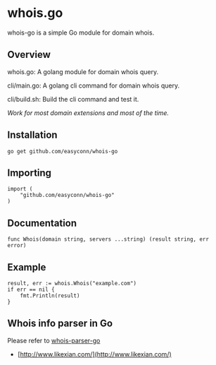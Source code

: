 # whois.go

whois-go is a simple Go module for domain whois.

## Overview

whois.go: A golang module for domain whois query.

cli/main.go: A golang cli command for domain whois query.

cli/build.sh: Build the cli command and test it.

*Work for most domain extensions and most of the time.*

## Installation

    go get github.com/easyconn/whois-go

## Importing

    import (
        "github.com/easyconn/whois-go"
    )

## Documentation

    func Whois(domain string, servers ...string) (result string, err error)

## Example

    result, err := whois.Whois("example.com")
    if err == nil {
        fmt.Println(result)
    }


## Whois info parser in Go

Please refer to [whois-parser-go](https://github.com/easyconn/whois-parser-go)

- [http://www.likexian.com/](http://www.likexian.com/)
